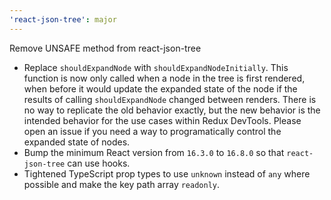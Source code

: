 ```yaml
---
'react-json-tree': major
---
```


Remove UNSAFE method from react-json-tree

- Replace `shouldExpandNode` with `shouldExpandNodeInitially`. This function is now only called when a node in the tree is first rendered, when before it would update the expanded state of the node if the results of calling `shouldExpandNode` changed between renders. There is no way to replicate the old behavior exactly, but the new behavior is the intended behavior for the use cases within Redux DevTools. Please open an issue if you need a way to programatically control the expanded state of nodes.
- Bump the minimum React version from `16.3.0` to `16.8.0` so that `react-json-tree` can use hooks.
- Tightened TypeScript prop types to use `unknown` instead of `any` where possible and make the key path array `readonly`.
